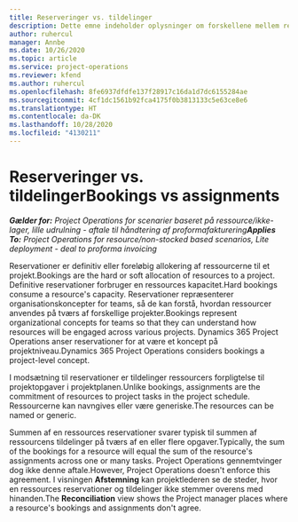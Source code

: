 ```yaml
---
title: Reserveringer vs. tildelinger
description: Dette emne indeholder oplysninger om forskellene mellem ressourcereservationer og ressourcetildelinger.
author: ruhercul
manager: Annbe
ms.date: 10/26/2020
ms.topic: article
ms.service: project-operations
ms.reviewer: kfend
ms.author: ruhercul
ms.openlocfilehash: 8fe6937dfdfe137f28917c16da1d7dc6155284ae
ms.sourcegitcommit: 4cf1dc1561b92fca4175f0b3813133c5e63ce8e6
ms.translationtype: HT
ms.contentlocale: da-DK
ms.lasthandoff: 10/28/2020
ms.locfileid: "4130211"
---
```

# <a name="bookings-vs-assignments"></a><span data-ttu-id="c48b2-103">Reserveringer vs. tildelinger</span><span class="sxs-lookup"><span data-stu-id="c48b2-103">Bookings vs assignments</span></span>

<span data-ttu-id="c48b2-104">_**Gælder for:** Project Operations for scenarier baseret på ressource/ikke-lager, lille udrulning - aftale til håndtering af proformafakturering_</span><span class="sxs-lookup"><span data-stu-id="c48b2-104">_**Applies To:** Project Operations for resource/non-stocked based scenarios, Lite deployment - deal to proforma invoicing_</span></span>

<span data-ttu-id="c48b2-105">Reservationer er definitiv eller foreløbig allokering af ressourcerne til et projekt.</span><span class="sxs-lookup"><span data-stu-id="c48b2-105">Bookings are the hard or soft allocation of resources to a project.</span></span> <span data-ttu-id="c48b2-106">Definitive reservationer forbruger en ressources kapacitet.</span><span class="sxs-lookup"><span data-stu-id="c48b2-106">Hard bookings consume a resource's capacity.</span></span> <span data-ttu-id="c48b2-107">Reservationer repræsenterer organisationskoncepter for teams, så de kan forstå, hvordan ressourcer anvendes på tværs af forskellige projekter.</span><span class="sxs-lookup"><span data-stu-id="c48b2-107">Bookings represent organizational concepts for teams so that they can understand how resources will be engaged across various projects.</span></span> <span data-ttu-id="c48b2-108">Dynamics 365 Project Operations anser reservationer for at være et koncept på projektniveau.</span><span class="sxs-lookup"><span data-stu-id="c48b2-108">Dynamics 365 Project Operations considers bookings a project-level concept.</span></span> 

<span data-ttu-id="c48b2-109">I modsætning til reservationer er tildelinger ressourcers forpligtelse til projektopgaver i projektplanen.</span><span class="sxs-lookup"><span data-stu-id="c48b2-109">Unlike bookings, assignments are the commitment of resources to project tasks in the project schedule.</span></span> <span data-ttu-id="c48b2-110">Ressourcerne kan navngives eller være generiske.</span><span class="sxs-lookup"><span data-stu-id="c48b2-110">The resources can be named or generic.</span></span> 

<span data-ttu-id="c48b2-111">Summen af en ressources reservationer svarer typisk til summen af ressourcens tildelinger på tværs af en eller flere opgaver.</span><span class="sxs-lookup"><span data-stu-id="c48b2-111">Typically, the sum of the bookings for a resource will equal the sum of the resource's assignments across one or many tasks.</span></span> <span data-ttu-id="c48b2-112">Project Operations gennemtvinger dog ikke denne aftale.</span><span class="sxs-lookup"><span data-stu-id="c48b2-112">However, Project Operations doesn't enforce this agreement.</span></span> <span data-ttu-id="c48b2-113">I visningen **Afstemning** kan projektlederen se de steder, hvor en ressources reservationer og tildelinger ikke stemmer overens med hinanden.</span><span class="sxs-lookup"><span data-stu-id="c48b2-113">The **Reconciliation** view shows the Project manager places where a resource's bookings and assignments don't agree.</span></span>
